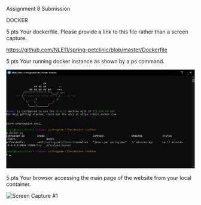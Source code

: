 Assignment 8 Submission

DOCKER 

5 pts Your dockerfile. Please provide a link to this file rather than a screen capture.

https://github.com/NLE11/spring-petclinic/blob/master/Dockerfile

5 pts Your running docker instance as shown by a ps command.

![Screen Capture #1](images/1.png)

5 pts Your browser accessing the main page of the website from your local container.

![Screen Capture #1](images/.jpg)



